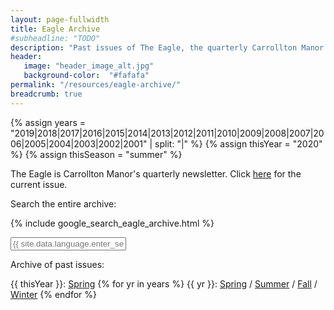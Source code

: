 ```yaml
---
layout: page-fullwidth
title: Eagle Archive
#subheadline: "TODO"
description: "Past issues of The Eagle, the quarterly Carrollton Manor newsletter"
header:
   image: "header_image_alt.jpg"
   background-color:  "#fafafa"
permalink: "/resources/eagle-archive/"
breadcrumb: true
---
```

{% assign years = "2019|2018|2017|2016|2015|2014|2013|2012|2011|2010|2009|2008|2007|2006|2005|2004|2003|2002|2001" | split: "|" %}
{% assign thisYear = "2020" %}
{% assign thisSeason = "summer" %}

The Eagle is Carrollton Manor's quarterly newsletter.  Click <a href="/resources/eagle-archive/eagle-{{ thisYear }}-{{ thisSeason }}.pdf">here</a> for the current issue.

Search the entire archive:

{% include google_search_eagle_archive.html %}

<form style="padding-bottom: 0px;" onsubmit="google_search()" >
  <input type="text" id="google-search" placeholder="{{ site.data.language.enter_search_term }}">
</form>
Archive of past issues:

{{ thisYear }}:  <a href="/resources/eagle-archive/eagle-{{ thisYear }}-spring.pdf">Spring</a>
{% for yr in years %}
{{ yr }}:  <a href="/resources/eagle-archive/eagle-{{ yr }}-spring.pdf">Spring</a> / <a href="/resources/eagle-archive/eagle-{{ yr }}-summer.pdf">Summer</a> / <a href="/resources/eagle-archive/eagle-{{ yr }}-fall.pdf">Fall</a> / <a href="/resources/eagle-archive/eagle-{{ yr }}-winter.pdf">Winter</a>
{% endfor %}
